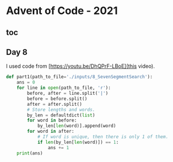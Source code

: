 # Advent of Code - 2021

## toc

## Day 8

I used code from [https://youtu.be/DhQPrF-LBoE](this video).

```py
def part1(path_to_file='./inputs/8_SevenSegmentSearch'):
    ans = 0
    for line in open(path_to_file, 'r'):
        before, after = line.split('|')
        before = before.split()
        after = after.split()
        # Store lengths and words.
        by_len = defaultdict(list)
        for word in before:
            by_len[len(word)].append(word)
        for word in after:
            # If word is unique, then there is only 1 of them.
            if len(by_len[len(word)]) == 1: 
                ans += 1
    print(ans)
```
